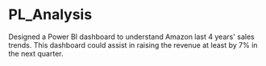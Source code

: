 # PL_Analysis
Designed a Power BI dashboard to understand Amazon last 4 years' sales trends. This dashboard could assist in raising the revenue at least by 7% in the next quarter.

